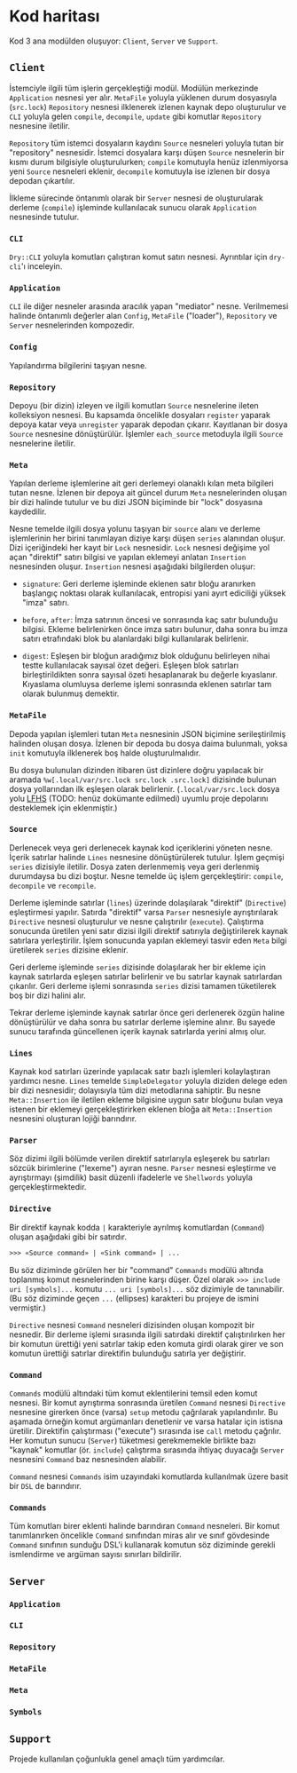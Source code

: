 Kod haritası
================================

Kod 3 ana modülden oluşuyor: `Client`, `Server` ve `Support`.

`Client`
--------------------------------

İstemciyle ilgili tüm işlerin gerçekleştiği modül.  Modülün merkezinde `Application` nesnesi yer alır.  `MetaFile`
yoluyla yüklenen durum dosyasıyla (`src.lock`) `Repository` nesnesi ilklenerek izlenen kaynak depo oluşturulur ve `CLI`
yoluyla gelen `compile`, `decompile`, `update` gibi komutlar `Repository` nesnesine iletilir.

`Repository` tüm istemci dosyaların kaydını `Source` nesneleri yoluyla tutan bir "repository" nesnesidir.  İstemci
dosyalara karşı düşen `Source` nesnelerin bir kısmı durum bilgisiyle oluşturulurken; `compile` komutuyla henüz
izlenmiyorsa yeni `Source` nesneleri eklenir, `decompile` komutuyla ise izlenen bir dosya depodan çıkartılır.

İlkleme sürecinde öntanımlı olarak bir `Server` nesnesi de oluşturularak derleme (`compile`) işleminde
kullanılacak sunucu olarak `Application` nesnesinde tutulur.

### `CLI`

`Dry::CLI` yoluyla komutları çalıştıran komut satırı nesnesi.  Ayrıntılar için `dry-cli`'ı inceleyin.

### `Application`

`CLI` ile diğer nesneler arasında aracılık yapan "mediator" nesne.  Verilmemesi halinde öntanımlı değerler alan
`Config`, `MetaFile` ("loader"), `Repository` ve `Server` nesnelerinden kompozedir.

### `Config`

Yapılandırma bilgilerini taşıyan nesne.

### `Repository`

Depoyu (bir dizin) izleyen ve ilgili komutları `Source` nesnelerine ileten kolleksiyon nesnesi.  Bu kapsamda öncelikle
dosyaları `register` yaparak depoya katar veya `unregister` yaparak depodan çıkarır.  Kayıtlanan bir dosya `Source`
nesnesine dönüştürülür.  İşlemler `each_source` metoduyla ilgili `Source` nesnelerine iletilir.

### `Meta`

Yapılan derleme işlemlerine ait geri derlemeyi olanaklı kılan meta bilgileri tutan nesne.  İzlenen bir depoya ait güncel
durum `Meta` nesnelerinden oluşan bir dizi halinde tutulur ve bu dizi JSON biçiminde bir "lock" dosyasına kaydedilir.

Nesne temelde ilgili dosya yolunu taşıyan bir `source` alanı ve derleme işlemlerinin her birini tanımlayan diziye karşı
düşen `series` alanından oluşur.  Dizi içeriğindeki her kayıt bir `Lock` nesnesidir.  `Lock` nesnesi değişime yol açan
"direktif" satırı bilgisi ve yapılan eklemeyi anlatan `Insertion` nesnesinden oluşur.  `Insertion` nesnesi aşağıdaki
bilgilerden oluşur:

- `signature`: Geri derleme işleminde eklenen satır bloğu aranırken başlangıç noktası olarak kullanılacak, entropisi
  yani ayırt ediciliği yüksek "imza" satırı.

- `before`, `after`: İmza satırının öncesi ve sonrasında kaç satır bulunduğu bilgisi.  Ekleme belirlenirken önce imza
  satırı bulunur, daha sonra bu imza satırı etrafındaki blok bu alanlardaki bilgi kullanılarak belirlenir.

- `digest`: Eşleşen bir bloğun aradığımız blok olduğunu belirleyen nihai testte kullanılacak sayısal özet değeri.
  Eşleşen blok satırları birleştirildikten sonra sayısal özeti hesaplanarak bu değerle kıyaslanır.  Kıyaslama olumluysa
  derleme işlemi sonrasında eklenen satırlar tam olarak bulunmuş demektir.

### `MetaFile`

Depoda yapılan işlemleri tutan `Meta` nesnesinin JSON biçimine serileştirilmiş halinden oluşan dosya.  İzlenen bir
depoda bu dosya daima bulunmalı, yoksa `init` komutuyla ilklenerek boş halde oluşturulmalıdır.

Bu dosya bulunulan dizinden itibaren üst dizinlere doğru yapılacak bir aramada `%w[.local/var/src.lock src.lock
.src.lock]` dizisinde bulunan dosya yollarından ilk eşleşen olarak belirlenir.  (`.local/var/src.lock` dosya yolu
[LFHS](https://alaturka.github.io/) (TODO: henüz dokümante edilmedi) uyumlu proje depolarını desteklemek için
eklenmiştir.)

### `Source`

Derlenecek veya geri derlenecek kaynak kod içeriklerini yöneten nesne.  İçerik satırlar halinde `Lines` nesnesine
dönüştürülerek tutulur.  İşlem geçmişi `series` dizisiyle iletilir.  Dosya zaten derlenmemiş veya geri derlenmiş
durumdaysa bu dizi boştur.  Nesne temelde üç işlem gerçekleştirir: `compile`, `decompile` ve `recompile`.

Derleme işleminde satırlar (`lines`) üzerinde dolaşılarak "direktif" (`Directive`) eşleştirmesi yapılır.  Satırda
"direktif" varsa `Parser` nesnesiyle ayrıştırılarak `Directive` nesnesi oluşturulur ve nesne çalıştırılır (`execute`).
Çalıştırma sonucunda üretilen yeni satır dizisi ilgili direktif satırıyla değiştirilerek kaynak satırlara yerleştirilir.
İşlem sonucunda yapılan eklemeyi tasvir eden `Meta` bilgi üretilerek `series` dizisine eklenir.

Geri derleme işleminde `series` dizisinde dolaşılarak her bir ekleme için kaynak satırlarda eşleşen satırlar belirlenir
ve bu satırlar kaynak satırlardan çıkarılır.  Geri derleme işlemi sonrasında `series` dizisi tamamen tüketilerek boş bir
dizi halini alır.

Tekrar derleme işleminde kaynak satırlar önce geri derlenerek özgün haline dönüştürülür ve daha sonra bu satırlar
derleme işlemine alınır.  Bu sayede sunucu tarafında güncellenen içerik kaynak satırlarda yerini almış olur.

### `Lines`

Kaynak kod satırları üzerinde yapılacak satır bazlı işlemleri kolaylaştıran yardımcı nesne.  `Lines` temelde
`SimpleDelegator` yoluyla diziden delege eden bir dizi nesnesidir; dolayısıyla tüm dizi metodlarına sahiptir.  Bu nesne
`Meta::Insertion` ile iletilen ekleme bilgisine uygun satır bloğunu bulan veya istenen bir eklemeyi gerçekleştirirken
eklenen bloğa ait `Meta::Insertion` nesnesini oluşturan lojiği barındırır.

### `Parser`

Söz dizimi ilgili bölümde verilen direktif satırlarıyla eşleşerek bu satırları sözcük birimlerine ("lexeme") ayıran
nesne.  `Parser` nesnesi eşleştirme ve ayrıştırmayı (şimdilik) basit düzenli ifadelerle ve `Shellwords` yoluyla
gerçekleştirmektedir.

### `Directive`

Bir direktif kaynak kodda `|` karakteriyle ayrılmış komutlardan (`Command`) oluşan aşağıdaki gibi bir satırdır.

```txt
>>> «Source command» | «Sink command» | ...
```

Bu söz diziminde görülen her bir "command" `Commands` modülü altında toplanmış komut nesnelerinden birine karşı düşer.
Özel olarak `>>> include uri [symbols]...` komutu `... uri [symbols]...` söz dizimiyle de tanınabilir.  (Bu söz
diziminde geçen `...` (ellipses) karakteri bu projeye de ismini vermiştir.)

`Directive` nesnesi `Command` nesneleri dizisinden oluşan kompozit bir nesnedir.  Bir derleme işlemi sırasında ilgili
satırdaki direktif çalıştırılırken her bir komutun ürettiği yeni satırlar takip eden komuta girdi olarak girer ve son
komutun ürettiği satırlar direktifin bulunduğu satırla yer değiştirir.

### `Command`

`Commands` modülü altındaki tüm komut eklentilerini temsil eden komut nesnesi.  Bir komut ayrıştırma sonrasında üretilen
`Command` nesnesi `Directive` nesnesine girerken önce (varsa) `setup` metodu çağrılarak yapılandırılır.  Bu aşamada
örneğin komut argümanları denetlenir ve varsa hatalar için istisna üretilir.  Direktifin çalıştırması ("execute")
sırasında ise `call` metodu çağrılır.  Her komutun sunucu (`Server`) tüketmesi gerekmemekle birlikte bazı "kaynak"
komutlar (ör. `include`) çalıştırma sırasında ihtiyaç duyacağı `Server` nesnesini `Command` baz nesnesinden alabilir.

`Command` nesnesi `Commands` isim uzayındaki komutlarda kullanılmak üzere basit bir `DSL` de barındırır.

### `Commands`

Tüm komutları birer eklenti halinde barındıran `Command` nesneleri.  Bir komut tanımlanırken öncelikle `Command`
sınıfından miras alır ve sınıf gövdesinde `Command` sınıfının sunduğu DSL'i kullanarak komutun söz diziminde gerekli
ismlendirme ve argüman sayısı sınırları bildirilir.

`Server`
--------------------------------

### `Application`

### `CLI`

### `Repository`

### `MetaFile`

### `Meta`

### `Symbols`

`Support`
--------------------------------

Projede kullanılan çoğunlukla genel amaçlı tüm yardımcılar.
